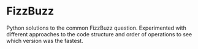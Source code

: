 # FizzBuzz
 Python solutions to the common FizzBuzz question. Experimented with different approaches to the code structure and order of operations to see which version was the fastest.
